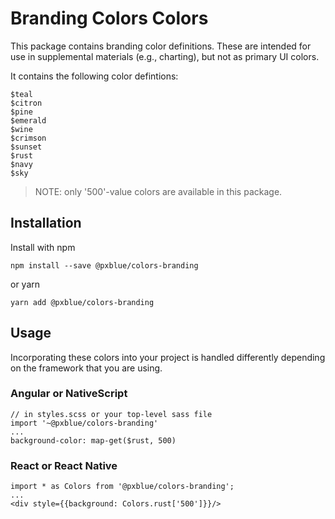 # Branding Colors Colors

This package contains branding color definitions. These are intended for use in supplemental materials (e.g., charting), but not as primary UI colors. 

It contains the following color defintions:
```
$teal
$citron
$pine
$emerald
$wine
$crimson
$sunset
$rust
$navy
$sky
```
> NOTE: only '500'-value colors are available in this package.

## Installation
Install with npm
```
npm install --save @pxblue/colors-branding
```
or yarn
```
yarn add @pxblue/colors-branding
```

## Usage
Incorporating these colors into your project is handled differently depending on the framework that you are using.

### Angular or NativeScript
```
// in styles.scss or your top-level sass file
import '~@pxblue/colors-branding'
...
background-color: map-get($rust, 500)
```

### React or React Native
```
import * as Colors from '@pxblue/colors-branding';
...
<div style={{background: Colors.rust['500']}}/>
```